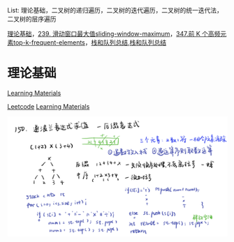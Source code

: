 List: 理论基础，二叉树的递归遍历，二叉树的迭代遍历，二叉树的统一迭代法，二叉树的层序遍历

[理论基础](#01)，[239. 滑动窗口最大值sliding-window-maximum](#02)，[347.前 K 个高频元素top-k-frequent-elements](#03)，[栈和队列总结](#04),[栈和队列总结](#05)

# <span id="01">理论基础</span>

[Learning Materials](https://programmercarl.com/%E4%BA%8C%E5%8F%89%E6%A0%91%E7%90%86%E8%AE%BA%E5%9F%BA%E7%A1%80.html#%E7%AE%97%E6%B3%95%E5%85%AC%E5%BC%80%E8%AF%BE)





[Leetcode](https://leetcode.cn/problems/evaluate-reverse-polish-notation/description/) [Learning Materials](https://programmercarl.com/0150.%E9%80%86%E6%B3%A2%E5%85%B0%E8%A1%A8%E8%BE%BE%E5%BC%8F%E6%B1%82%E5%80%BC.html)

![image](../images/150-evaluate-reverse-polish-notation.png)
